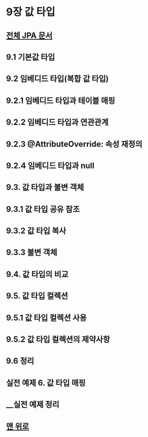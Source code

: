 # 9장 값 타입
## [전체 JPA 문서](index.md)
## 9.1 기본값 타입 
## 9.2 임베디드 타입(복합 값 타입) 
## 9.2.1 임베디드 타입과 테이블 매핑 
## 9.2.2 임베디드 타입과 연관관계 
## 9.2.3 @AttributeOverride: 속성 재정의 
## 9.2.4 임베디드 타입과 null 
## 9.3. 값 타입과 불변 객체 
## 9.3.1 값 타입 공유 참조 
## 9.3.2 값 타입 복사 
## 9.3.3 불변 객체 
## 9.4. 값 타입의 비교 
## 9.5. 값 타입 컬렉션 
## 9.5.1 값 타입 컬렉션 사용 
## 9.5.2 값 타입 컬렉션의 제약사항 
## 9.6 정리 

## 실전 예제 6. 값 타입 매핑 
## __실전 예제 정리 
## [맨 위로](#)